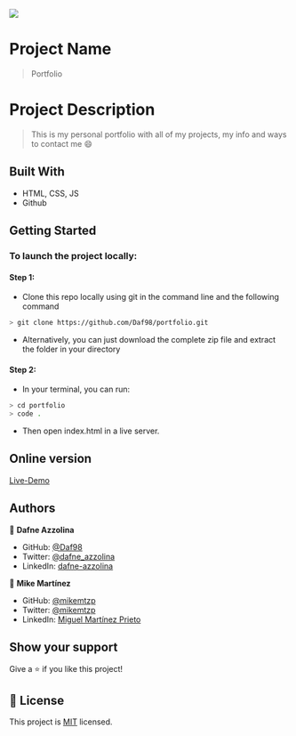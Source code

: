 ![](https://img.shields.io/badge/Microverse-blueviolet)

# Project Name

> Portfolio

# Project Description

> This is my personal portfolio with all of my projects, my info and ways to contact me :smile:


## Built With

- HTML, CSS, JS
- Github

## Getting Started
### To launch the project locally:
#### Step 1:
- Clone this repo locally using git in the command line and the following command
 ```bash
 > git clone https://github.com/Daf98/portfolio.git
 ```
- Alternatively, you can just download the complete zip file and extract the folder in your directory
#### Step 2:
- In your terminal, you can run:
```bash
> cd portfolio
> code .
```
- Then open index.html in a live server.

## Online version
[Live-Demo](https://daf98.github.io/portfolio/)

## Authors

👤 **Dafne Azzolina**

- GitHub: [@Daf98](https://github.com/Daf98)
- Twitter: [@dafne_azzolina](https://twitter.com/dafne_azzolina)
- LinkedIn: [dafne-azzolina](https://www.linkedin.com/in/dafne-azzolina/)

👤 **Mike Martínez**

- GitHub: [@mikemtzp](https://github.com/mikemtzp)
- Twitter: [@mikemtzp](https://twitter.com/mikemtzp)
- LinkedIn: [Miguel Martínez Prieto](https://www.linkedin.com/in/miguel-mart%C3%ADnez-prieto-a42406166/)



## Show your support

Give a ⭐️ if you like this project!

## 📝 License

This project is [MIT](https://www.mit.edu/) licensed.
